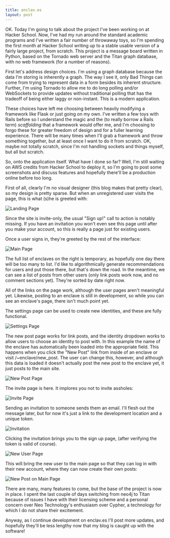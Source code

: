 ```yaml
---
title: enclav.es
layout: post
---
```


OK. Today I'm going to talk about the project I've been working on at Hacker School. Now, I've had my run around the standard academic programs and I've written a fair number of throwaway toys, so I'm spending the first month at Hacker School writing up to a stable usable version of a fairly large project, from scratch. This project is a message board written in Python, based on the Tornado web server and the Titan graph database, with no web framework (for a number of reasons).

First let's address design choices. I'm using a graph database because the data I'm storing is inherently a graph. The way I see it, only Bad Things can come from trying to represent data in a form besides its inherent structure. Further, I'm using Tornado to allow me to do long polling and/or WebSockets to provide updates without traditional polling that has the tradeoff of being either laggy or non-instant. This is a modern application.

These choices have left me choosing between heavily modifying a framework like Flask or just going on my own. I've written a few toys with Rails before so I understand the magic and the (to really borrow a Rails term) _scaffolding_ that a framework would offer me, and I'm choosing to forgo these for greater freedom of design and for a fuller learning experience. There will be many times when I'll grab a framework and throw something together, but at least once I want to do it from scratch. OK, maybe not totally scratch, since I'm not handling sockets and things myself, but all but scratch.

So, onto the application itself. What have I done so far? Well, I'm still waiting on AWS credits from Hacker School to deploy it, so I'm going to post some screenshots and discuss features and hopefully there'll be a production online before too long.

First of all, clearly I'm no visual designer (this blog makes that pretty clear), so my design is pretty sparse. But when an unregistered user visits the page, this is what (s)he is greeted with:

![Landing Page](https://s3.amazonaws.com/thewhitlockian_images/Screenshot+-+06172013+-+11%3A57%3A25+PM.png)

Since the site is invite-only, the usual "Sign up!" call to action is notably missing. If you have an invitation you won't even see this page until after you make your account, so this is really a page just for existing users.

Once a user signs in, they're greeted by the rest of the interface:

![Main Page](https://s3.amazonaws.com/thewhitlockian_images/Screenshot+-+06172013+-+11%3A58%3A05+PM.png)

The full list of enclaves on the right is temporary, as hopefully one day there will be too many to list. I'd like to algorithmically generate recommendations for users and put those there, but that's down the road. In the meantime, we can see a list of posts from other users (only link posts work now, and no comment sections yet). They're sorted by date right now.

All of the links on the page work, although the user pages aren't meaningful yet. Likewise, posting to an enclave is still in development, so while you can see an enclave's page, there isn't much point yet.

The settings page can be used to create new identities, and these are fully functional.

![Settings Page](https://s3.amazonaws.com/thewhitlockian_images/Screenshot+-+06172013+-+11%3A58%3A51+PM.png)

The new post page works for link posts, and the identity dropdown works to allow users to choose an identity to post with. In this example the name of the enclave has automatically been loaded into the appropriate field. This happens when you click the "New Post" link from inside of an enclave or visit /~enclave/new_post. The user can change this, however, and although this data is loaded it doesn't actually post the new post to the enclave yet, it just posts to the main site.

![New Post Page](https://s3.amazonaws.com/thewhitlockian_images/Screenshot+-+06172013+-+11%3A59%3A45+PM.png)

The invite page is here. It implores you not to invite assholes:

![Invite Page](https://s3.amazonaws.com/thewhitlockian_images/Screenshot+-+06172013+-+11%3A58%3A25+PM.png)

Sending an invitation to someone sends them an email. I'll flesh out the message later, but for now it's just a link to the development location and a unique token.

![Invitation](https://s3.amazonaws.com/thewhitlockian_images/Screenshot+-+06182013+-+12%3A00%3A20+AM.png)

Clicking the invitation brings you to the sign up page, (after verifying the token is valid of course).

![New User Page](https://s3.amazonaws.com/thewhitlockian_images/Screenshot+-+06182013+-+12%3A01%3A06+AM.png)

This will bring the new user to the main page so that they can log in with their new account, where they can now create their own posts:

![New Post on Main Page](https://s3.amazonaws.com/thewhitlockian_images/Screenshot+-+06182013+-+12%3A01%3A59+AM.png)

There are many, many features to come, but the base of the project is now in place. I spent the last couple of days switching from neo4j to Titan because of issues I have with their licensing scheme and a personal concern over Neo Technology's enthusiasm over Cypher, a technology for which I do not share their excitement.

Anyway, as I continue development on enclav.es I'll post more updates, and hopefully they'll be less lengthy now that my blog is caught up with the software!
